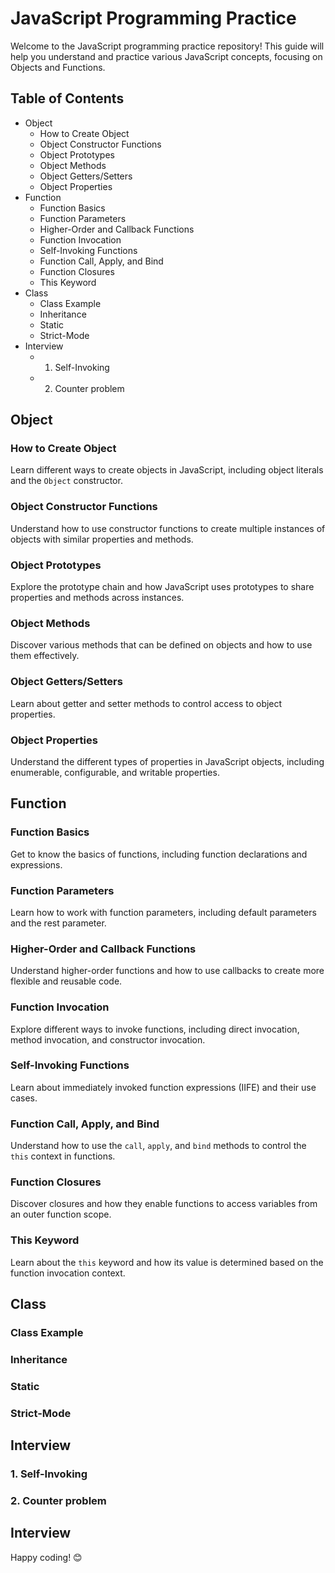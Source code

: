 # JavaScript Programming Practice

Welcome to the JavaScript programming practice repository! This guide will help you understand and practice various JavaScript concepts, focusing on Objects and Functions.

## Table of Contents

- Object
  - How to Create Object
  - Object Constructor Functions
  - Object Prototypes
  - Object Methods
  - Object Getters/Setters
  - Object Properties
- Function
  - Function Basics
  - Function Parameters
  - Higher-Order and Callback Functions
  - Function Invocation
  - Self-Invoking Functions
  - Function Call, Apply, and Bind
  - Function Closures
  - This Keyword
- Class
  - Class Example
  - Inheritance
  - Static
  - Strict-Mode
- Interview
  - 1. Self-Invoking
  - 2. Counter problem

## Object

### How to Create Object

Learn different ways to create objects in JavaScript, including object literals and the `Object` constructor.

### Object Constructor Functions

Understand how to use constructor functions to create multiple instances of objects with similar properties and methods.

### Object Prototypes

Explore the prototype chain and how JavaScript uses prototypes to share properties and methods across instances.

### Object Methods

Discover various methods that can be defined on objects and how to use them effectively.

### Object Getters/Setters

Learn about getter and setter methods to control access to object properties.

### Object Properties

Understand the different types of properties in JavaScript objects, including enumerable, configurable, and writable properties.

## Function

### Function Basics

Get to know the basics of functions, including function declarations and expressions.

### Function Parameters

Learn how to work with function parameters, including default parameters and the rest parameter.

### Higher-Order and Callback Functions

Understand higher-order functions and how to use callbacks to create more flexible and reusable code.

### Function Invocation

Explore different ways to invoke functions, including direct invocation, method invocation, and constructor invocation.

### Self-Invoking Functions

Learn about immediately invoked function expressions (IIFE) and their use cases.

### Function Call, Apply, and Bind

Understand how to use the `call`, `apply`, and `bind` methods to control the `this` context in functions.

### Function Closures

Discover closures and how they enable functions to access variables from an outer function scope.

### This Keyword

Learn about the `this` keyword and how its value is determined based on the function invocation context.

## Class

### Class Example

### Inheritance

### Static

### Strict-Mode

## Interview

### 1. Self-Invoking

### 2. Counter problem

## Interview

Happy coding! 😊
